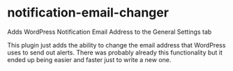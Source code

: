 # notification-email-changer
Adds WordPress Notification Email Address to the General Settings tab

This plugin just adds the ability to change the email address that WordPress uses to send out alerts.
There was probably already this functionality but it ended up being easier and faster just to write a new one.
